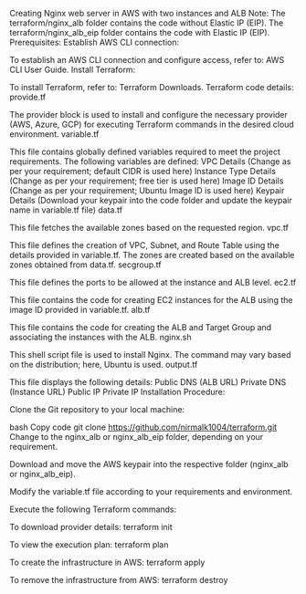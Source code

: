Creating Nginx web server in AWS with two instances and ALB
Note:
The terraform/nginx_alb folder contains the code without Elastic IP (EIP).
The terraform/nginx_alb_eip folder contains the code with Elastic IP (EIP).
Prerequisites:
Establish AWS CLI connection:

To establish an AWS CLI connection and configure access, refer to: AWS CLI User Guide.
Install Terraform:

To install Terraform, refer to: Terraform Downloads.
Terraform code details:
provide.tf

The provider block is used to install and configure the necessary provider (AWS, Azure, GCP) for executing Terraform commands in the desired cloud environment.
variable.tf

This file contains globally defined variables required to meet the project requirements. The following variables are defined:
VPC Details (Change as per your requirement; default CIDR is used here)
Instance Type Details (Change as per your requirement; free tier is used here)
Image ID Details (Change as per your requirement; Ubuntu Image ID is used here)
Keypair Details (Download your keypair into the code folder and update the keypair name in variable.tf file)
data.tf

This file fetches the available zones based on the requested region.
vpc.tf

This file defines the creation of VPC, Subnet, and Route Table using the details provided in variable.tf. The zones are created based on the available zones obtained from data.tf.
secgroup.tf

This file defines the ports to be allowed at the instance and ALB level.
ec2.tf

This file contains the code for creating EC2 instances for the ALB using the image ID provided in variable.tf.
alb.tf

This file contains the code for creating the ALB and Target Group and associating the instances with the ALB.
nginx.sh

This shell script file is used to install Nginx. The command may vary based on the distribution; here, Ubuntu is used.
output.tf

This file displays the following details:
Public DNS (ALB URL)
Private DNS (Instance URL)
Public IP
Private IP
Installation Procedure:

Clone the Git repository to your local machine:

bash
Copy code
git clone https://github.com/nirmalk1004/terraform.git
Change to the nginx_alb or nginx_alb_eip folder, depending on your requirement.

Download and move the AWS keypair into the respective folder (nginx_alb or nginx_alb_eip).

Modify the variable.tf file according to your requirements and environment.

Execute the following Terraform commands:

To download provider details:
terraform init

To view the execution plan:
terraform plan

To create the infrastructure in AWS:
terraform apply

To remove the infrastructure from AWS:
terraform destroy
